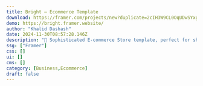 ```yaml
---
title: Bright — Ecommerce Template
download: https://framer.com/projects/new?duplicate=2cIH3W9CL0OqUDwSYxgD&via=khalid&duplicateType=siteTemplate
demo: https://bright.framer.website/
author: "Khalid Dashash"
date: 2024-11-30T08:57:28.146Z
description: "🌟 Sophisticated E-commerce Store template, perfect for showcasing & selling digital creations!"
ssg: ["Framer"]
css: []
ui: []
cms: []
category: [Business,Ecommerce]
draft: false
---
```

